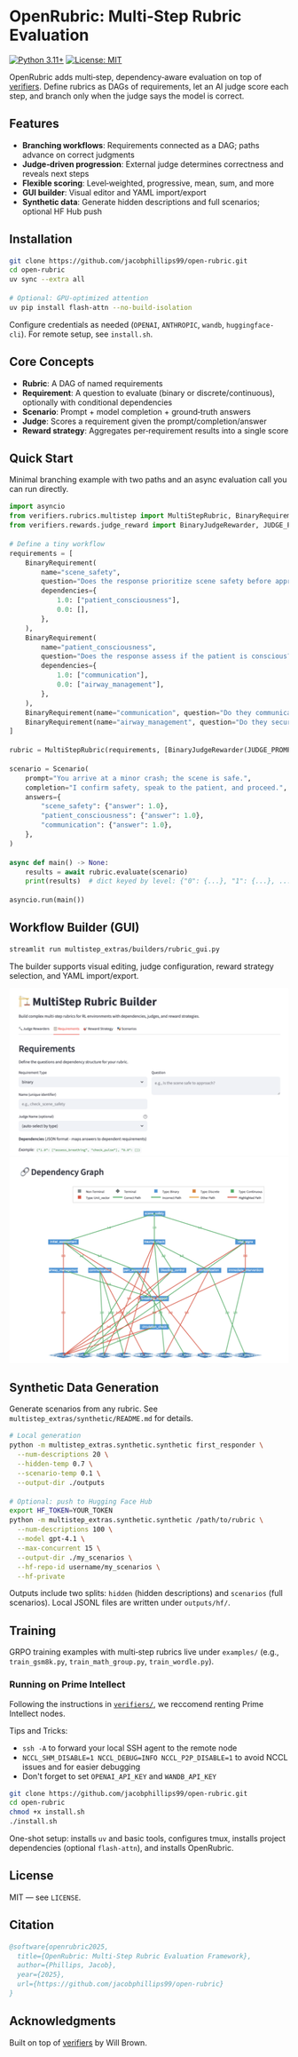 # OpenRubric: Multi‑Step Rubric Evaluation

[![Python 3.11+](https://img.shields.io/badge/python-3.11+-blue.svg)](https://www.python.org/downloads/)
[![License: MIT](https://img.shields.io/badge/License-MIT-yellow.svg)](https://opensource.org/licenses/MIT)

OpenRubric adds multi‑step, dependency‑aware evaluation on top of [verifiers](https://github.com/willccbb/verifiers). Define rubrics as DAGs of requirements, let an AI judge score each step, and branch only when the judge says the model is correct.

## Features

- **Branching workflows**: Requirements connected as a DAG; paths advance on correct judgments
- **Judge‑driven progression**: External judge determines correctness and reveals next steps
- **Flexible scoring**: Level‑weighted, progressive, mean, sum, and more
- **GUI builder**: Visual editor and YAML import/export
- **Synthetic data**: Generate hidden descriptions and full scenarios; optional HF Hub push

## Installation

```bash
git clone https://github.com/jacobphillips99/open-rubric.git
cd open-rubric
uv sync --extra all

# Optional: GPU‑optimized attention
uv pip install flash-attn --no-build-isolation
```

Configure credentials as needed (`OPENAI`, `ANTHROPIC`, `wandb`, `huggingface-cli`). For remote setup, see `install.sh`.

## Core Concepts

- **Rubric**: A DAG of named requirements
- **Requirement**: A question to evaluate (binary or discrete/continuous), optionally with conditional dependencies
- **Scenario**: Prompt + model completion + ground‑truth answers
- **Judge**: Scores a requirement given the prompt/completion/answer
- **Reward strategy**: Aggregates per‑requirement results into a single score

## Quick Start

Minimal branching example with two paths and an async evaluation call you can run directly.

```python
import asyncio
from verifiers.rubrics.multistep import MultiStepRubric, BinaryRequirement, Scenario
from verifiers.rewards.judge_reward import BinaryJudgeRewarder, JUDGE_PROMPT

# Define a tiny workflow
requirements = [
    BinaryRequirement(
        name="scene_safety",
        question="Does the response prioritize scene safety before approaching?",
        dependencies={
            1.0: ["patient_consciousness"],
            0.0: [],
        },
    ),
    BinaryRequirement(
        name="patient_consciousness",
        question="Does the response assess if the patient is conscious?",
        dependencies={
            1.0: ["communication"],
            0.0: ["airway_management"],
        },
    ),
    BinaryRequirement(name="communication", question="Do they communicate with the patient?"),
    BinaryRequirement(name="airway_management", question="Do they secure the airway?"),
]

rubric = MultiStepRubric(requirements, [BinaryJudgeRewarder(JUDGE_PROMPT)])

scenario = Scenario(
    prompt="You arrive at a minor crash; the scene is safe.",
    completion="I confirm safety, speak to the patient, and proceed.",
    answers={
        "scene_safety": {"answer": 1.0},
        "patient_consciousness": {"answer": 1.0},
        "communication": {"answer": 1.0},
    },
)

async def main() -> None:
    results = await rubric.evaluate(scenario)
    print(results)  # dict keyed by level: {"0": {...}, "1": {...}, ...}

asyncio.run(main())
```

## Workflow Builder (GUI)

```bash
streamlit run multistep_extras/builders/rubric_gui.py
```

The builder supports visual editing, judge configuration, reward strategy selection, and YAML import/export.

![Rubric Builder](rubric_gui.png)
![Multistep Rubric](rubric_viz.png)

## Synthetic Data Generation

Generate scenarios from any rubric. See `multistep_extras/synthetic/README.md` for details.

```bash
# Local generation
python -m multistep_extras.synthetic.synthetic first_responder \
  --num-descriptions 20 \
  --hidden-temp 0.7 \
  --scenario-temp 0.1 \
  --output-dir ./outputs

# Optional: push to Hugging Face Hub
export HF_TOKEN=YOUR_TOKEN
python -m multistep_extras.synthetic.synthetic /path/to/rubric \
  --num-descriptions 100 \
  --model gpt-4.1 \
  --max-concurrent 15 \
  --output-dir ./my_scenarios \
  --hf-repo-id username/my_scenarios \
  --hf-private
```

Outputs include two splits: `hidden` (hidden descriptions) and `scenarios` (full scenarios). Local JSONL files are written under `outputs/hf/`.

## Training

GRPO training examples with multi‑step rubrics live under `examples/` (e.g., `train_gsm8k.py`, `train_math_group.py`, `train_wordle.py`).

### Running on Prime Intellect
Following the instructions in [`verifiers/`](https://github.com/willccbb/verifiers/blob/main/README.md#training-on-prime-intellect), we reccomend renting Prime Intellect nodes. 

Tips and Tricks:
- `ssh -A` to forward your local SSH agent to the remote node
- `NCCL_SHM_DISABLE=1 NCCL_DEBUG=INFO NCCL_P2P_DISABLE=1` to avoid NCCL issues and for easier debugging
- Don't forget to set `OPENAI_API_KEY` and `WANDB_API_KEY`



```bash
git clone https://github.com/jacobphillips99/open-rubric.git
cd open-rubric
chmod +x install.sh
./install.sh
```

One-shot setup: installs `uv` and basic tools, configures tmux, installs project dependencies (optional `flash-attn`), and installs OpenRubric.


## License

MIT — see `LICENSE`.

## Citation

```bibtex
@software{openrubric2025,
  title={OpenRubric: Multi-Step Rubric Evaluation Framework},
  author={Phillips, Jacob},
  year={2025},
  url={https://github.com/jacobphillips99/open-rubric}
}
```

## Acknowledgments

Built on top of [verifiers](https://github.com/willccbb/verifiers) by Will Brown.
